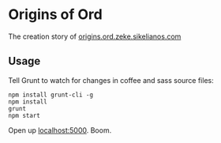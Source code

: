 # Origins of Ord

The creation story of [origins.ord.zeke.sikelianos.com](http://origins.ord.zeke.sikelianos.com)

## Usage

Tell Grunt to watch for changes in coffee and sass source files:

```
npm install grunt-cli -g
npm install
grunt
npm start
```

Open up [localhost:5000](http://localhost:5000). Boom.
